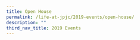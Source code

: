 ```yaml
---
title: Open House
permalink: /life-at-jpjc/2019-events/open-house/
description: ""
third_nav_title: 2019 Events
---
```

